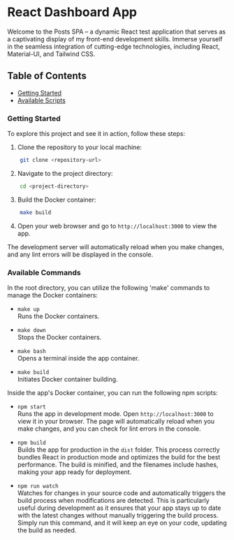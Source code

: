 # React Dashboard App
Welcome to the Posts SPA – a dynamic React test application that serves as a captivating display of my front-end development skills. Immerse yourself in the seamless integration of cutting-edge technologies, including React, Material-UI, and Tailwind CSS.



## Table of Contents
 - [Getting Started](#getting-started)
 - [Available Scripts](#available-commands)



### Getting Started
To explore this project and see it in action, follow these steps:

1. Clone the repository to your local machine: <br>
```sh
    git clone <repository-url>
```

2. Navigate to the project directory: <br>
```sh
    cd <project-directory>
```

3. Build the Docker container: <br>
```sh
    make build
```

4. Open your web browser and go to `http://localhost:3000` to view the app.

The development server will automatically reload when you make changes, and any lint errors will be displayed in the console.



### Available Commands
In the root directory, you can utilize the following 'make' commands to manage the Docker containers:

- `make up` <br>
Runs the Docker containers.

- `make down` <br>
Stops the Docker containers.

- `make bash` <br>
Opens a terminal inside the app container.

- `make build` <br>
Initiates Docker container building.

Inside the app's Docker container, you can run the following npm scripts:

- `npm start` <br>
Runs the app in development mode.
Open `http://localhost:3000` to view it in your browser. The page will automatically reload when you make changes, and you can check for lint errors in the console.

- `npm build` <br>
Builds the app for production in the `dist` folder. This process correctly bundles React in production mode and optimizes the build for the best performance. The build is minified, and the filenames include hashes, making your app ready for deployment.

- `npm run watch` <br>
Watches for changes in your source code and automatically triggers the build process when modifications are detected. This is particularly useful during development as it ensures that your app stays up to date with the latest changes without manually triggering the build process. Simply run this command, and it will keep an eye on your code, updating the build as needed.
